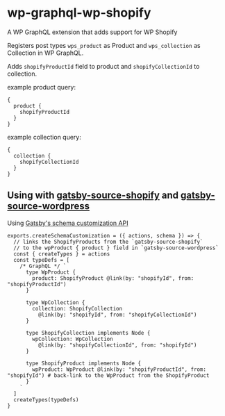 # wp-graphql-wp-shopify
A WP GraphQL extension that adds support for WP Shopify

Registers post types `wps_product` as Product and `wps_collection` as Collection in WP GraphQL.

Adds `shopifyProductId` field to product and `shopifyCollectionId` to collection.

example product query:

```
{
  product {
    shopifyProductId
  }
}
```
example collection query:
```
{
  collection {
    shopifyCollectionId
  }
}
```


## Using with [gatsby-source-shopify](https://github.com/gatsbyjs/gatsby-source-shopify) and [gatsby-source-wordpress](https://www.gatsbyjs.com/plugins/gatsby-source-wordpress/)

Using [Gatsby's schema customization API](https://www.gatsbyjs.com/docs/reference/graphql-data-layer/schema-customization/)

```
exports.createSchemaCustomization = ({ actions, schema }) => {
  // links the ShopifyProducts from the `gatsby-source-shopify`
  // to the wpProduct { product } field in `gatsby-source-wordpress`
  const { createTypes } = actions
  const typeDefs = [
    /* GraphQL */ `
      type WpProduct {
        product: ShopifyProduct @link(by: "shopifyId", from: "shopifyProductId")
      }

      type WpCollection {
        collection: ShopifyCollection
          @link(by: "shopifyId", from: "shopifyCollectionId")
      }

      type ShopifyCollection implements Node {
        wpCollection: WpCollection
          @link(by: "shopifyCollectionId", from: "shopifyId")
      }

      type ShopifyProduct implements Node {
        wpProduct: WpProduct @link(by: "shopifyProductId", from: "shopifyId") # back-link to the WpProduct from the ShopifyProduct
      }
    `
  ]
  createTypes(typeDefs)
}
```
